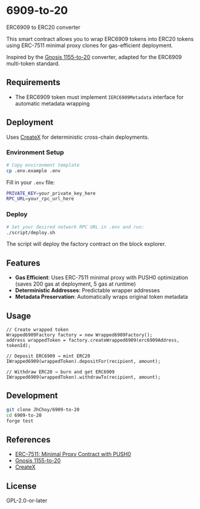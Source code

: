 # 6909-to-20

ERC6909 to ERC20 converter

This smart contract allows you to wrap ERC6909 tokens into ERC20 tokens using ERC-7511 minimal proxy clones for gas-efficient deployment.

Inspired by the [Gnosis 1155-to-20](https://github.com/gnosis/1155-to-20) converter, adapted for the ERC6909 multi-token standard.

## Requirements

- The ERC6909 token must implement `IERC6909Metadata` interface for automatic metadata wrapping

## Deployment

Uses [CreateX](https://github.com/pcaversaccio/createx) for deterministic cross-chain deployments.

### Environment Setup

```bash
# Copy environment template
cp .env.example .env
```

Fill in your `.env` file:
```bash
PRIVATE_KEY=your_private_key_here
RPC_URL=your_rpc_url_here
```

### Deploy

```bash
# Set your desired network RPC URL in .env and run:
./script/deploy.sh
```

The script will deploy the factory contract on the block explorer.

## Features

- **Gas Efficient**: Uses ERC-7511 minimal proxy with PUSH0 optimization (saves 200 gas at deployment, 5 gas at runtime)
- **Deterministic Addresses**: Predictable wrapper addresses
- **Metadata Preservation**: Automatically wraps original token metadata

## Usage

```solidity
// Create wrapped token
Wrapped6909Factory factory = new Wrapped6909Factory();
address wrappedToken = factory.createWrapped6909(erc6909Address, tokenId);

// Deposit ERC6909 → mint ERC20
IWrapped6909(wrappedToken).depositFor(recipient, amount);

// Withdraw ERC20 → burn and get ERC6909
IWrapped6909(wrappedToken).withdrawTo(recipient, amount);
```

## Development

```bash
git clone JhChoy/6909-to-20
cd 6909-to-20
forge test
```

## References

- [ERC-7511: Minimal Proxy Contract with PUSH0](https://eips.ethereum.org/EIPS/eip-7511)
- [Gnosis 1155-to-20](https://github.com/gnosis/1155-to-20)
- [CreateX](https://github.com/pcaversaccio/createx)

## License

GPL-2.0-or-later
